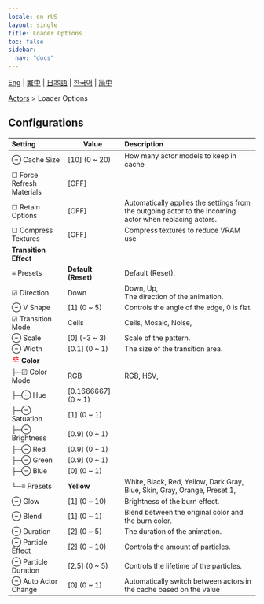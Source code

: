 ```yaml
---
locale: en-rUS
layout: single
title: Loader Options
toc: false
sidebar:
  nav: "docs"
---
```

[Eng](/dancexr/menu/2025.5/actors/loader_options) | [繁中](/tw/dancexr/menu/2025.5/actors/loader_options) | [日本語](/jp/dancexr/menu/2025.5/actors/loader_options) | [한국어](/kr/dancexr/menu/2025.5/actors/loader_options) | [简中](/zh/dancexr/menu/2025.5/actors/loader_options)

[Actors](../menu#Actors) > Loader Options

## Configurations

| Setting | Value | Description |
| :--- | --- | :--- |
| ⊖ Cache Size | [10] (0 ~ 20) | How many actor models to keep in cache
| ☐ Force Refresh Materials | [OFF] | 
| ☐ Retain Options | [OFF] | Automatically applies the settings from the outgoing actor to the incoming actor when replacing actors.
| ☐ Compress Textures | [OFF] | Compress textures to reduce VRAM use
|  **Transition Effect** || 
| ≡ Presets | **Default (Reset)** | Default (Reset),  |
| ☑ Direction | Down | Down, Up, <br/>The direction of the animation.
| ⊖ V Shape | [1] (0 ~ 5) | Controls the angle of the edge, 0 is flat.
| ☑ Transition Mode | Cells | Cells, Mosaic, Noise, 
| ⊖ Scale | [0] (-3 ~ 3) | Scale of the pattern.
| ⊖ Width | [0.1] (0 ~ 1) | The size of the transition area.
| <img src="/images/icon/ic_tune.png" alt="tune icon"/> **Color** | | 
| ├─☑ Color Mode | RGB | RGB, HSV, 
| ├─⊖ Hue | [0.1666667] (0 ~ 1) | 
| ├─⊖ Satuation | [1] (0 ~ 1) | 
| ├─⊖ Brightness | [0.9] (0 ~ 1) | 
| ├─⊖ Red | [0.9] (0 ~ 1) | 
| ├─⊖ Green | [0.9] (0 ~ 1) | 
| ├─⊖ Blue | [0] (0 ~ 1) | 
| └─≡ Presets | **Yellow** | White, Black, Red, Yellow, Dark Gray, Blue, Skin, Gray, Orange, Preset 1,  |
| ⊖ Glow | [1] (0 ~ 10) | Brightness of the burn effect.
| ⊖ Blend | [1] (0 ~ 1) | Blend between the original color and the burn color. 
| ⊖ Duration | [2] (0 ~ 5) | The duration of the animation.
| ⊖ Particle Effect | [2] (0 ~ 10) | Controls the amount of particles.
| ⊖ Particle Duration | [2.5] (0 ~ 5) | Controls the lifetime of the particles.
| ⊖ Auto Actor Change | [0] (0 ~ 1) | Automatically switch between actors in the cache based on the value
